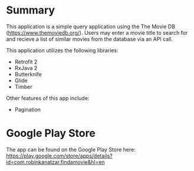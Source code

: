 # Summary
This application is a simple query application using the The Movie DB (https://www.themoviedb.org/). Users may enter a movie title to search for and recieve a list of similar movies from the database via an API call. 

This application utilizes the following libraries:
* Retrofit 2
* RxJava 2
* Butterknife
* Glide
* Timber

Other features of this app include:
* Pagination

# Google Play Store
The app can be found on the Google Play Store here: https://play.google.com/store/apps/details?id=com.robinkanatzar.findamovie&hl=en
